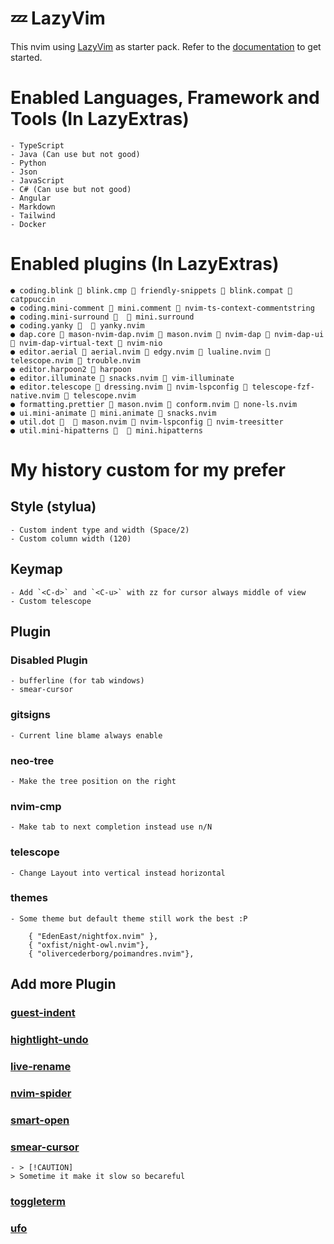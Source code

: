 # 💤 LazyVim

This nvim using [LazyVim](https://github.com/LazyVim/LazyVim) as starter pack.
Refer to the [documentation](https://lazyvim.github.io/installation) to get started.

# Enabled Languages, Framework and Tools (In LazyExtras)
    - TypeScript
    - Java (Can use but not good)
    - Python
    - Json
    - JavaScript
    - C# (Can use but not good)
    - Angular
    - Markdown
    - Tailwind
    - Docker

# Enabled plugins (In LazyExtras)
    ● coding.blink  blink.cmp  friendly-snippets  blink.compat  catppuccin
    ● coding.mini-comment  mini.comment  nvim-ts-context-commentstring
    ● coding.mini-surround    mini.surround
    ● coding.yanky    yanky.nvim
    ● dap.core  mason-nvim-dap.nvim  mason.nvim  nvim-dap  nvim-dap-ui  nvim-dap-virtual-text  nvim-nio
    ● editor.aerial  aerial.nvim  edgy.nvim  lualine.nvim  telescope.nvim  trouble.nvim
    ● editor.harpoon2  harpoon
    ● editor.illuminate  snacks.nvim  vim-illuminate
    ● editor.telescope  dressing.nvim  nvim-lspconfig  telescope-fzf-native.nvim  telescope.nvim
    ● formatting.prettier  mason.nvim  conform.nvim  none-ls.nvim
    ● ui.mini-animate  mini.animate  snacks.nvim
    ● util.dot    mason.nvim  nvim-lspconfig  nvim-treesitter
    ● util.mini-hipatterns    mini.hipatterns

# My history custom for my prefer

## Style (stylua)
    - Custom indent type and width (Space/2)
    - Custom column width (120)

## Keymap
    - Add `<C-d>` and `<C-u>` with zz for cursor always middle of view
    - Custom telescope
## Plugin

### Disabled Plugin
    - bufferline (for tab windows)
    - smear-cursor

### gitsigns
    - Current line blame always enable

### neo-tree
    - Make the tree position on the right

### nvim-cmp
    - Make tab to next completion instead use n/N

### telescope
    - Change Layout into vertical instead horizontal

### themes
    - Some theme but default theme still work the best :P

```
    { "EdenEast/nightfox.nvim" },
    { "oxfist/night-owl.nvim"},
    { "olivercederborg/poimandres.nvim"},
```

## Add more Plugin

### [guest-indent](https://github.com/NMAC427/guess-indent.nvim)
### [hightlight-undo](https://github.com/tzachar/highlight-undo.nvim)
### [live-rename](https://github.com/saecki/live-rename.nvim)
### [nvim-spider](https://github.com/chrisgrieser/nvim-spider)
### [smart-open](https://github.com/danielfalk/smart-open.nvim)
### [smear-cursor](https://github.com/sphamba/smear-cursor.nvim)
    - > [!CAUTION] 
    > Sometime it make it slow so becareful
### [toggleterm](https://github.com/akinsho/toggleterm.nvim)
### [ufo](https://github.com/kevinhwang91/nvim-ufo)
